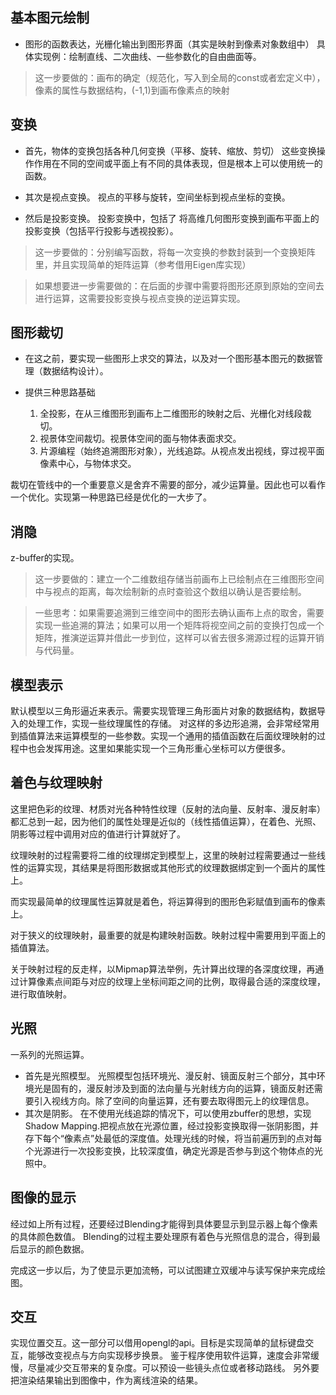 ## 基本图元绘制
* 图形的函数表达，光栅化输出到图形界面（其实是映射到像素对象数组中）
	具体实现例：绘制直线、二次曲线、一些参数化的自由曲面等。

> 这一步要做的：画布的确定（规范化，写入到全局的const或者宏定义中），像素的属性与数据结构，(-1,1)到画布像素点的映射

## 变换

* 首先，物体的变换包括各种几何变换（平移、旋转、缩放、剪切）
	这些变换操作作用在不同的空间或平面上有不同的具体表现，但是根本上可以使用统一的函数。

* 其次是视点变换。
	视点的平移与旋转，空间坐标到视点坐标的变换。

* 然后是投影变换。
	投影变换中，包括了	将高维几何图形变换到画布平面上的投影变换（包括平行投影与透视投影）。
	
> 这一步要做的：分别编写函数，将每一次变换的参数封装到一个变换矩阵里，并且实现简单的矩阵运算（参考借用Eigen库实现）

> 如果想要进一步需要做的：在后面的步骤中需要将图形还原到原始的空间去进行运算，这需要投影变换与视点变换的逆运算实现。

## 图形裁切

* 在这之前，要实现一些图形上求交的算法，以及对一个图形基本图元的数据管理（数据结构设计）。

* 提供三种思路基础
	1.	全投影，在从三维图形到画布上二维图形的映射之后、光栅化对线段裁切。
	2.	视景体空间裁切。视景体空间的面与物体表面求交。
	3.	片源编程（始终追溯图形对象），光线追踪。从视点发出视线，穿过视平面像素中心，与物体求交。

裁切在管线中的一个重要意义是舍弃不需要的部分，减少运算量。因此也可以看作一个优化。实现第一种思路已经是优化的一大步了。

## 消隐

z-buffer的实现。
> 这一步要做的：建立一个二维数组存储当前画布上已绘制点在三维图形空间中与视点的距离，每次绘制新的点时查验这个数组以确认是否要绘制。

> 一些思考：如果需要追溯到三维空间中的图形去确认画布上点的取舍，需要实现一些追溯的算法；如果可以用一个矩阵将视空间之前的变换打包成一个矩阵，推演逆运算并借此一步到位，这样可以省去很多溯源过程的运算开销与代码量。

## 模型表示

默认模型以三角形逼近来表示。需要实现管理三角形面片对象的数据结构，数据导入的处理工作，实现一些纹理属性的存储。
对这样的多边形追溯，会非常经常用到插值算法来运算模型的一些参数。实现一个通用的插值函数在后面纹理映射的过程中也会发挥用途。这里如果能实现一个三角形重心坐标可以方便很多。

## 着色与纹理映射

这里把色彩的纹理、材质对光各种特性纹理（反射的法向量、反射率、漫反射率）都汇总到一起，因为他们的属性处理是近似的（线性插值运算），在着色、光照、阴影等过程中调用对应的值进行计算就好了。

纹理映射的过程需要将二维的纹理绑定到模型上，这里的映射过程需要通过一些线性的运算实现，其结果是将图形数据或其他形式的纹理数据绑定到一个面片的属性上。

而实现最简单的纹理属性运算就是着色，将运算得到的图形色彩赋值到画布的像素上。

对于狭义的纹理映射，最重要的就是构建映射函数。映射过程中需要用到平面上的插值算法。

关于映射过程的反走样，以Mipmap算法举例，先计算出纹理的各深度纹理，再通过计算像素点间距与对应的纹理上坐标间距之间的比例，取得最合适的深度纹理，进行取值映射。

## 光照

一系列的光照运算。

* 首先是光照模型。
	光照模型包括环境光、漫反射、镜面反射三个部分，其中环境光是固有的，漫反射涉及到面的法向量与光射线方向的运算，镜面反射还需要引入视线方向。除了空间的向量运算，还有要去取得图元上的纹理信息。
* 其次是阴影。
	在不使用光线追踪的情况下，可以使用zbuffer的思想，实现Shadow Mapping.把视点放在光源位置，经过投影变换取得一张阴影图，并存下每个“像素点”处最低的深度值。处理光线的时候，将当前遍历到的点对每个光源进行一次投影变换，比较深度值，确定光源是否参与到这个物体点的光照中。
	
## 图像的显示

经过如上所有过程，还要经过Blending才能得到具体要显示到显示器上每个像素的具体颜色数值。
Blending的过程主要处理原有着色与光照信息的混合，得到最后显示的颜色数据。

完成这一步以后，为了使显示更加流畅，可以试图建立双缓冲与读写保护来完成绘图。



## 交互

实现位置交互。这一部分可以借用opengl的api。目标是实现简单的鼠标键盘交互，能够改变视点与方向实现移步换景。
鉴于程序使用软件运算，速度会非常缓慢，尽量减少交互带来的复杂度。可以预设一些镜头点位或者移动路线。
另外要把渲染结果输出到图像中，作为离线渲染的结果。